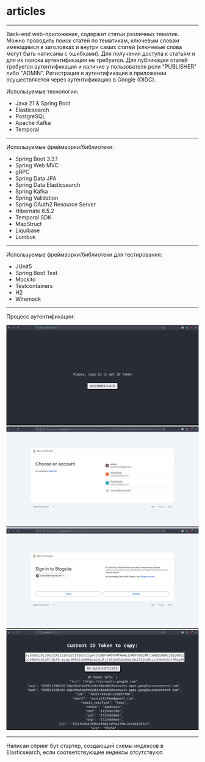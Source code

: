 # articles

---

Back-end web-приложение, содержит статьи различных тематик. Можно проводить поиск статей по тематикам, ключевым словам
имеющимся в заголовках и внутри самих статей (ключевые слова могут быть написаны с ошибками). Для получения доступа 
к статьям и для их поиска аутентификация не требуется.
Для публикации статей требуется аутентификация и наличие у пользователя роли "PUBLISHER" либо "ADMIN".
Регистрация и аутентификация в приложении осуществляется через аутентификацию в Google (OIDC). 

Используемые технологии:
- Java 21 & Spring Boot
- Elasticsearch
- PostgreSQL
- Apache Kafka
- Temporal

---

Используемые фреймворки/библиотеки:
- Spring Boot 3.3.1
- Spring Web MVC 
- gRPC
- Spring Data JPA
- Spring Data Elasticsearch
- Spring Kafka
- Spring Validation
- Spring OAuth2 Resource Server
- Hibernate 6.5.2
- Temporal SDK
- MapStruct
- Liquibase
- Lombok

---

Используемые фреймворки/библиотеки для тестирования:
- JUnit5
- Spring Boot Test
- Mockito
- Testcontainers
- H2
- Wiremock

---

Процесс аутентификации: 

![](readme-pics/auth-frontend-1.png)
![](readme-pics/auth-frontend-2.png)
![](readme-pics/auth-frontend-3.png)
![](readme-pics/auth-frontend-4.png)

---

Написан спринг бут стартер, создающий схемы индексов в Elasticsearch, если соответствующие индексы отсутствуют.

